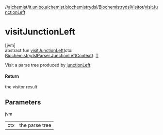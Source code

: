 //[alchemist](../../../index.md)/[it.unibo.alchemist.biochemistrydsl](../index.md)/[BiochemistrydslVisitor](index.md)/[visitJunctionLeft](visit-junction-left.md)

# visitJunctionLeft

[jvm]\
abstract fun [visitJunctionLeft](visit-junction-left.md)(ctx: [BiochemistrydslParser.JunctionLeftContext](../-biochemistrydsl-parser/-junction-left-context/index.md)): [T](../../it.unibo.alchemist.model.implementations.environments/-limited-continuos2-d/index.md)

Visit a parse tree produced by [junctionLeft](../-biochemistrydsl-parser/junction-left.md).

#### Return

the visitor result

## Parameters

jvm

| | |
|---|---|
| ctx | the parse tree |
